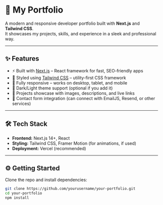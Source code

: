# 🚀 My Portfolio

A modern and responsive developer portfolio built with **Next.js** and **Tailwind CSS**.  
It showcases my projects, skills, and experience in a sleek and professional way.

---

## ✨ Features

- ⚡ Built with [Next.js](https://nextjs.org/) – React framework for fast, SEO-friendly apps  
- 🎨 Styled using [Tailwind CSS](https://tailwindcss.com/) – utility-first CSS framework  
- 📱 Fully responsive – works on desktop, tablet, and mobile  
- 🌙 Dark/Light theme support (optional if you add it)  
- 📂 Projects showcase with images, descriptions, and live links  
- 📧 Contact form integration (can connect with EmailJS, Resend, or other services)

---

## 🛠️ Tech Stack

- **Frontend:** Next.js 14+, React  
- **Styling:** Tailwind CSS, Framer Motion (for animations, if used)  
- **Deployment:** Vercel (recommended)  

---

## ⚙️ Getting Started

Clone the repo and install dependencies:

```bash
git clone https://github.com/yourusername/your-portfolio.git
cd your-portfolio
npm install
